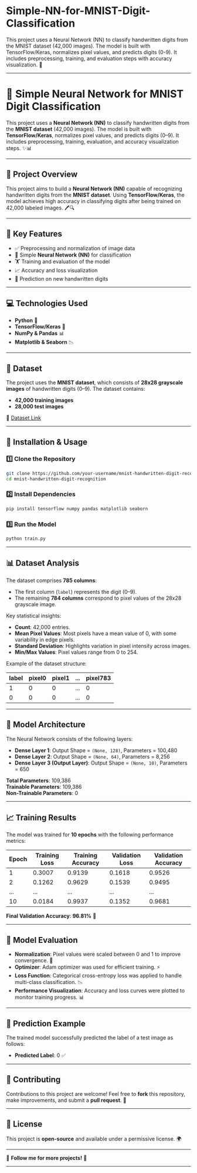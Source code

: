 # Simple-NN-for-MNIST-Digit-Classification
This project uses a Neural Network (NN) to classify handwritten digits from the MNIST dataset (42,000 images). The model is built with TensorFlow/Keras, normalizes pixel values, and predicts digits (0-9). It includes preprocessing, training, and evaluation steps with accuracy visualization. 🚀

---

# 🧠 Simple Neural Network for MNIST Digit Classification

This project uses a **Neural Network (NN)** to classify handwritten digits from the **MNIST dataset** (42,000 images). The model is built with **TensorFlow/Keras**, normalizes pixel values, and predicts digits (0–9). It includes preprocessing, training, evaluation, and accuracy visualization steps. ✨📊

---

## 📝 Project Overview

This project aims to build a **Neural Network (NN)** capable of recognizing handwritten digits from the **MNIST dataset**. Using **TensorFlow/Keras**, the model achieves high accuracy in classifying digits after being trained on 42,000 labeled images. 🖊️🔍

---

## 🌟 Key Features

- ✅ Preprocessing and normalization of image data
- 🧠 Simple **Neural Network (NN)** for classification
- 🏋️ Training and evaluation of the model
- 📈 Accuracy and loss visualization
- 🔮 Prediction on new handwritten digits

---

## 💻 Technologies Used

- **Python** 🐍
- **TensorFlow/Keras** 🧠
- **NumPy & Pandas** 📊
- **Matplotlib & Seaborn** 📉

---

## 📂 Dataset

The project uses the **MNIST dataset**, which consists of **28x28 grayscale images** of handwritten digits (0–9). The dataset contains:

- **42,000 training images**
- **28,000 test images**

🔗 [Dataset Link](https://www.kaggle.com/competitions/digit-recognizer/data)

---

## 🚀 Installation & Usage

### 1️⃣ Clone the Repository

```bash
git clone https://github.com/your-username/mnist-handwritten-digit-recognition.git
cd mnist-handwritten-digit-recognition
```

### 2️⃣ Install Dependencies

```bash
pip install tensorflow numpy pandas matplotlib seaborn
```

### 3️⃣ Run the Model

```python
python train.py
```

---

## 📊 Dataset Analysis

The dataset comprises **785 columns**:
- The first column (`label`) represents the digit (0–9).
- The remaining **784 columns** correspond to pixel values of the 28x28 grayscale image.

Key statistical insights:
- **Count**: 42,000 entries.
- **Mean Pixel Values**: Most pixels have a mean value of 0, with some variability in edge pixels.
- **Standard Deviation**: Highlights variation in pixel intensity across images.
- **Min/Max Values**: Pixel values range from 0 to 254.

Example of the dataset structure:

| label | pixel0 | pixel1 | ... | pixel783 |
|-------|--------|--------|-----|----------|
| 1     | 0      | 0      | ... | 0        |
| 0     | 0      | 0      | ... | 0        |

---

## 🧩 Model Architecture

The Neural Network consists of the following layers:

- **Dense Layer 1**: Output Shape = `(None, 128)`, Parameters = 100,480
- **Dense Layer 2**: Output Shape = `(None, 64)`, Parameters = 8,256
- **Dense Layer 3 (Output Layer)**: Output Shape = `(None, 10)`, Parameters = 650

**Total Parameters**: 109,386  
**Trainable Parameters**: 109,386  
**Non-Trainable Parameters**: 0

---

## 📈 Training Results

The model was trained for **10 epochs** with the following performance metrics:

| Epoch | Training Loss | Training Accuracy | Validation Loss | Validation Accuracy |
|-------|---------------|-------------------|-----------------|---------------------|
| 1     | 0.3007        | 0.9139            | 0.1618          | 0.9526              |
| 2     | 0.1262        | 0.9629            | 0.1539          | 0.9495              |
| ...   | ...           | ...               | ...             | ...                 |
| 10    | 0.0184        | 0.9937            | 0.1352          | 0.9681              |

**Final Validation Accuracy**: **96.81%** 🎉

---

## 🎯 Model Evaluation

- **Normalization**: Pixel values were scaled between 0 and 1 to improve convergence. 🔄
- **Optimizer**: Adam optimizer was used for efficient training. ⚡
- **Loss Function**: Categorical cross-entropy loss was applied to handle multi-class classification. 📉
- **Performance Visualization**: Accuracy and loss curves were plotted to monitor training progress. 📊

---

## 🔮 Prediction Example

The trained model successfully predicted the label of a test image as follows:

- **Predicted Label**: 0 ✅

---

## 🤝 Contributing

Contributions to this project are welcome! Feel free to **fork** this repository, make improvements, and submit a **pull request**. 🚀

---

## 📜 License

This project is **open-source** and available under a permissive license. 🌍

---

🌟 **Follow me for more projects!** 🌟

---

